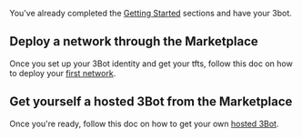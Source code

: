 You've already completed the [Getting Started](@getting_started_all) sections and have your 3bot.

## Deploy a network through the Marketplace

Once you set up your 3Bot identity and get your tfts, follow this doc on how to deploy your [first network](@getting_started_network).

## Get yourself a **hosted 3Bot** from the Marketplace

Once you're ready, follow this doc on how to get your own [hosted 3Bot](@3bot).